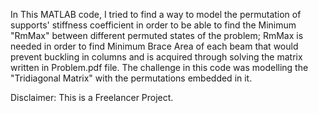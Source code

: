 In This MATLAB code, I tried to find a way to model the permutation of supports' stiffness coefficient in order to be able to find the Minimum "RmMax" between different permuted states of the problem; RmMax is needed in order to find Minimum Brace Area of each beam that would prevent buckling in columns and is acquired through solving the matrix written in Problem.pdf file. 
The challenge in this code was modelling the "Tridiagonal Matrix" with the permutations embedded in it.

Disclaimer: This is a Freelancer Project.
